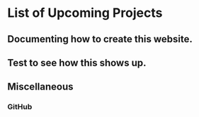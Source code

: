 # List of Upcoming Projects

## Documenting how to create this website.

## Test to see how this shows up.

## Miscellaneous

### GitHub